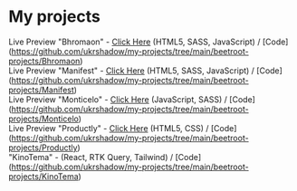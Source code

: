 # My projects
Live Preview "Bhromaon" - [Click Here](https://ukrshadow.github.io/my-projects/beetroot-projects/Bhromaon) (HTML5, SASS, JavaScript) / [Code] (https://github.com/ukrshadow/my-projects/tree/main/beetroot-projects/Bhromaon)
<br />
Live Preview "Manifest" - [Click Here](https://ukrshadow.github.io/my-projects/beetroot-projects/Manifest) (HTML5, SASS, JavaScript) / [Code] (https://github.com/ukrshadow/my-projects/tree/main/beetroot-projects/Manifest)
<br />
Live Preview "Monticelo" - [Click Here](https://ukrshadow.github.io/my-projects/beetroot-projects/Monticelo)  (JavaScript, SASS) / [Code] (https://github.com/ukrshadow/my-projects/tree/main/beetroot-projects/Monticelo)
<br />
Live Preview "Productly" - [Click Here](https://ukrshadow.github.io/my-projects/beetroot-projects/Productly)  (HTML5, CSS) / [Code] (https://github.com/ukrshadow/my-projects/tree/main/beetroot-projects/Productly)
<br /> 
"KinoTema" - (React, RTK Query, Tailwind) / [Code] (https://github.com/ukrshadow/my-projects/tree/main/beetroot-projects/KinoTema)